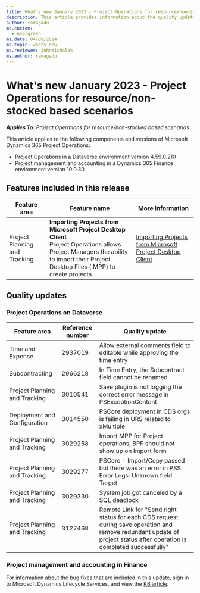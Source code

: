 ```yaml
---
title: What's new January 2023 - Project Operations for resource/non-stocked based scenarios
description: This article provides information about the quality updates that are available in the January 2023 release of Microsoft Dynamics 365 Project Operations for resource/non-stocked based scenarios.
author: ramagadu
ms.custom:
  - evergreen
ms.date: 04/09/2024
ms.topic: whats-new
ms.reviewer: johnmichalak 
ms.author: ramagadu
---
```


# What's new January 2023 - Project Operations for resource/non-stocked based scenarios

_**Applies To:** Project Operations for resource/non-stocked based scenarios_

This article applies to the following components and versions of Microsoft Dynamics 365 Project Operations:

- Project Operations in a Dataverse environment version 4.59.0.210
- Project management and accounting in a Dynamics 365 Finance environment version 10.0.30

## Features included in this release

| Feature area | Feature name | More information |
| --- | --- | --- |
| Project Planning and Tracking | **Importing Projects from Microsoft Project Desktop Client**<br>Project Operations allows Project Managers the ability to import their Project Desktop Files (.MPP) to create projects.| [Importing Projects from Microsoft Project Desktop Client](/dynamics365/project-operations/project-management/import_from_mpp) |
## Quality updates

### Project Operations on Dataverse

| Feature area | Reference number | Quality update |
| --- | --- | --- |
|Time and Expense|2937019|Allow external comments field to editable while approving the time entry|
|Subcontracting|2966218|In Time Entry, the Subcontract field cannot be renamed|
|Project Planning and Tracking|3010541|Save plugin is not logging the correct error message in PSExceptionContent|
|Deployment and Configuration|3014550|PSCore deployment in CDS orgs is failing in URS related to xMultiple|
|Project Planning and Tracking|3029258|Import MPP for Project operations, BPF should not show up on Import form|
|Project Planning and Tracking|3029277|PSCore - Import/Copy passed but there was an error in PSS Error Logs: Unknown field: Target|
|Project Planning and Tracking|3029330|System job got canceled by a SQL deadlock|
|Project Planning and Tracking|3127468|Remote Link for "Send right status for each CDS request during save operation and remove redundant update of project status after operation is completed successfully"|

### Project management and accounting in Finance

For information about the bug fixes that are included in this update, sign in to Microsoft Dynamics Lifecycle Services, and view the [KB article](https://fix.lcs.dynamics.com/Issue/Details?bugId=745468).
